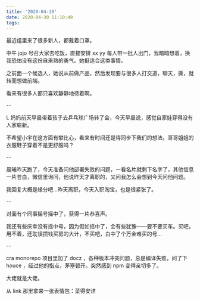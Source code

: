 ```yaml
---
title: '2020-04-30'
date: 2020-04-30 11:10:49
tags:
---
```


最近组里来了很多新人，都戴着口罩。

中午 jojo 号召大家去吃饭，直接安排 xx yy 每人带一批人出门，我暗暗想着，换我恐怕没有这份自来熟的勇气。她挺适合这类事情。

之前面一个候选人，她说从前做产品，然后发现要与很多人打交道，聊天，撕，就转而想做前端。

看来有很多人都只喜欢静静地待着啊。

--

L 妈妈前天早晨带着孩子去乒乓球广场转了会，今天早晨说，感觉自家娃穿得没有人家崭新。

不希望小宇在这方面有攀比心，看来有时间还是得同步下我们的想法。哥哥姐姐的衣服鞋子穿着不是更舒服吗？

--

晨曦昨天跑了，今天准备问他部署失败的问题，一看名片就剩下名字了，其他信息一片苍白，微信里询问，他说昨天才离职的，又问我怎么会想到今天问他问题。

我回复大概是缘分吧...昨天离职，今天入职淘宝，也是很紧张了。

--

对面有个同事摇号摇中了，获得一片恭喜声。

我还有些庆幸没有摇中号，因为假如摇中了，会有些犹豫——要不要买车。买吧，用不着，还耽误攒钱买房的大计，不买吧，白中了个万金难买的号...

--

cra monorepo 项目里加了 docz ，各种版本冲突问题，总是编译失败，问了下 houce ，经过他的指点，茅塞顿开。突然感到 npm 变得亲切多了。

大佬就是大佬。

从 link 那里拿来一张表情包：菜得安详
